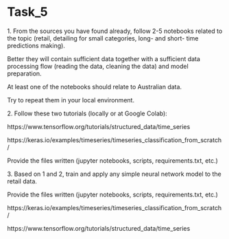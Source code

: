 # Task_5

<p> 1. From the sources you have found already, follow 2-5 notebooks related to the topic (retail, detailing for small categories, long- and short- time predictions making). </p>
<p> Better they will contain sufficient data together with a sufficient data processing flow (reading the data, cleaning the data) and model preparation. </p>
<p> At least one of the notebooks should relate to Australian data. </p>
<p> Try to repeat them in your local environment. </p>

<p> 2. Follow these two tutorials (locally or at Google Colab): </p>
<p> https://www.tensorflow.org/tutorials/structured_data/time_series </p>
<p> https://keras.io/examples/timeseries/timeseries_classification_from_scratch/ </p>
<p> Provide the files written (jupyter notebooks, scripts, requirements.txt, etc.) </p>

<p> 3. Based on 1 and 2, train and apply any simple neural network model to the retail data.</p>
<p>  Provide the files written (jupyter notebooks, scripts, requirements.txt, etc.)</p>

<p> https://keras.io/examples/timeseries/timeseries_classification_from_scratch/</p>
<p> https://www.tensorflow.org/tutorials/structured_data/time_series</p>


